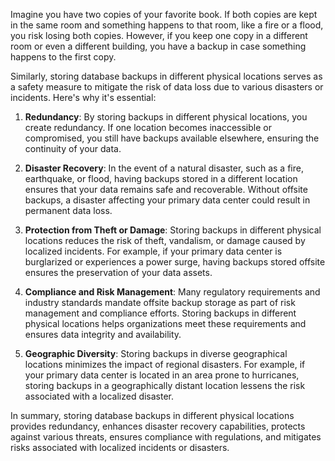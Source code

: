 Imagine you have two copies of your favorite book. If both copies are kept in the same room and something happens to that room, like a fire or a flood, you risk losing both copies. However, if you keep one copy in a different room or even a different building, you have a backup in case something happens to the first copy.

Similarly, storing database backups in different physical locations serves as a safety measure to mitigate the risk of data loss due to various disasters or incidents. Here's why it's essential:

1. **Redundancy**: By storing backups in different physical locations, you create redundancy. If one location becomes inaccessible or compromised, you still have backups available elsewhere, ensuring the continuity of your data.

2. **Disaster Recovery**: In the event of a natural disaster, such as a fire, earthquake, or flood, having backups stored in a different location ensures that your data remains safe and recoverable. Without offsite backups, a disaster affecting your primary data center could result in permanent data loss.

3. **Protection from Theft or Damage**: Storing backups in different physical locations reduces the risk of theft, vandalism, or damage caused by localized incidents. For example, if your primary data center is burglarized or experiences a power surge, having backups stored offsite ensures the preservation of your data assets.

4. **Compliance and Risk Management**: Many regulatory requirements and industry standards mandate offsite backup storage as part of risk management and compliance efforts. Storing backups in different physical locations helps organizations meet these requirements and ensures data integrity and availability.

5. **Geographic Diversity**: Storing backups in diverse geographical locations minimizes the impact of regional disasters. For example, if your primary data center is located in an area prone to hurricanes, storing backups in a geographically distant location lessens the risk associated with a localized disaster.

In summary, storing database backups in different physical locations provides redundancy, enhances disaster recovery capabilities, protects against various threats, ensures compliance with regulations, and mitigates risks associated with localized incidents or disasters.